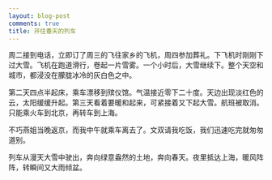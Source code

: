 ```yaml
---
layout: blog-post
comments: true
title: 开往春天的列车
---
```


周二接到电话，立即订了周三的飞往家乡的飞机，周四参加葬礼。下飞机时刚刚下过大雪。飞机在跑道滑行，卷起一片雪雾。一个小时后，大雪继续下。整个天空和城市，都浸没在朦胧冰冷的灰白色之中。

第二天四点半起床，乘车漂移到殡仪馆。气温接近零下二十度。天边出现淡红色的云，太阳缓缓升起。第三天看着要暖和起来，可紧接着又下起大雪。航班被取消。只能乘火车到北京，再转车到上海。

不巧燕姐当晚返京，而我中午就乘车离去了。文双请我吃饭，我们迅速吃完就匆匆道别。

列车从漫天大雪中驶出，奔向绿意盎然的土地，奔向春天。夜里抵达上海，暖风阵阵，转瞬间又大雨倾盆。